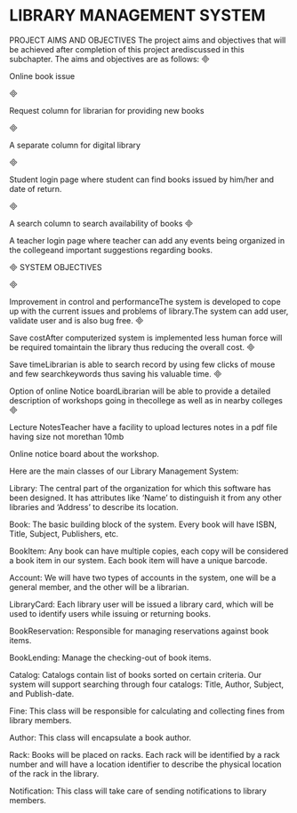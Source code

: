 # LIBRARY MANAGEMENT SYSTEM
PROJECT AIMS AND OBJECTIVES
The project aims and objectives that will be achieved after completion of this project arediscussed in this subchapter. The aims and objectives are as follows:

 
Online book issue
 

 
Request column for librarian for providing new books
 

 
A separate column for digital library
 

 
Student login page where student can find books issued by him/her and date of return.
 

 
A search column to search availability of books

 
A teacher login page where teacher can add any events being organized in the collegeand important suggestions regarding books.
 

SYSTEM OBJECTIVES
 

 
Improvement in control and performanceThe system is developed to cope up with the current issues and problems of library.The system can add user, validate user and is also bug free.

 
Save costAfter computerized system is implemented less human force will be required tomaintain the library thus reducing the overall cost.

 
Save timeLibrarian is able to search record by using few clicks of mouse and few searchkeywords thus saving his valuable time.

 
Option of online Notice boardLibrarian will be able to provide a detailed description of workshops going in thecollege as well as in nearby colleges

 
Lecture NotesTeacher have a facility to upload lectures notes in a pdf file having size not morethan 10mb
 
Online notice board about the workshop.

Here are the main classes of our Library Management System:

Library: The central part of the organization for which this software has been designed. It has attributes like ‘Name’ to distinguish it from any other libraries and ‘Address’ to describe its location.

Book: The basic building block of the system. Every book will have ISBN, Title, Subject, Publishers, etc.

BookItem: Any book can have multiple copies, each copy will be considered a book item in our system. Each book item will have a unique barcode.

Account: We will have two types of accounts in the system, one will be a general member, and the other will be a librarian.

LibraryCard: Each library user will be issued a library card, which will be used to identify users while issuing or returning books.

BookReservation: Responsible for managing reservations against book items.

BookLending: Manage the checking-out of book items.

Catalog: Catalogs contain list of books sorted on certain criteria. Our system will support searching through four catalogs: Title, Author, Subject, and Publish-date.

Fine: This class will be responsible for calculating and collecting fines from library members.

Author: This class will encapsulate a book author.

Rack: Books will be placed on racks. Each rack will be identified by a rack number and will have a location identifier to describe the physical location of the rack in the library.

Notification: This class will take care of sending notifications to library members.
